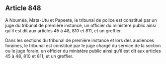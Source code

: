 Article 848
----
A Nouméa, Mata-Utu et Papeete, le tribunal de police est constitué par un juge
du tribunal de première instance, un officier du ministère public ainsi qu'il
est dit aux articles 45 à 48, 810 et 811, et un greffier.

Dans les sections du tribunal de première instance et lors des audiences
foraines, le tribunal est constitué par le juge chargé du service de la section
ou le juge forain, un officier du ministère public ainsi qu'il est dit aux
articles 45 à 48, 810 et 811, et un greffier.
